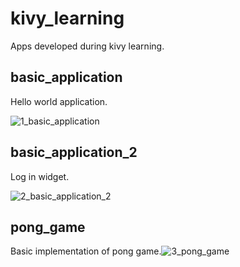 # kivy_learning
Apps developed during kivy learning.

## basic_application

Hello world application.

![1_basic_application](C:\repos\kivy_learning\images\1_basic_application.png)

## basic_application_2

 Log in widget.

![2_basic_application_2](C:\repos\kivy_learning\images\2_basic_application_2.png)

## pong_game

Basic implementation of pong game.![3_pong_game](C:\repos\kivy_learning\images\3_pong_game.png)
